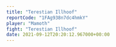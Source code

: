 ```yaml
---
title: "Terestian Illhoof"
reportCode: "1FAg938n7dc4hmkY"
player: "Mamoth"
fight: "Terestian Illhoof"
date: 2021-09-12T20:20:12.967000+00:00
---
```

